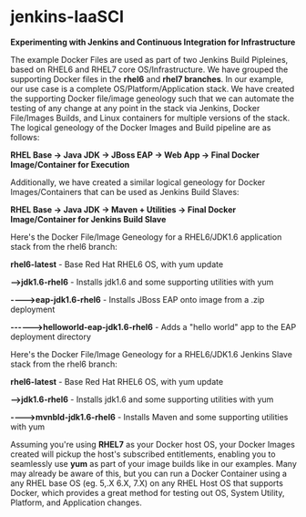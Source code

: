 # jenkins-IaaSCI
**Experimenting with Jenkins and Continuous Integration for Infrastructure**

The example Docker Files are used as part of two Jenkins Build Pipleines, based on RHEL6 and RHEL7 core OS/Infrastructure.  We have grouped the supporting Docker files in the **rhel6** and **rhel7 branches**.  In our example, our use case is a complete OS/Platform/Application stack.  We have created the supporting Docker file/image geneology such that we can automate the testing of any change at any point in the stack via Jenkins, Docker File/Images Builds, and Linux containers for multiple versions of the stack.  The logical geneology of the Docker Images and Build pipeline are as follows:

**RHEL Base -\> Java JDK -\> JBoss EAP -\> Web App -\> Final Docker Image/Container for Execution**

Additionally, we have created a similar logical geneology for Docker Images/Containers that can be used as Jenkins Build Slaves:

**RHEL Base -\> Java JDK -\> Maven + Utilities -\> Final Docker Image/Container for Jenkins Build Slave**

Here's the Docker File/Image Geneology for a RHEL6/JDK1.6 application stack from the rhel6 branch:

**rhel6-latest** - Base Red Hat RHEL6 OS, with yum update

**--\>jdk1.6-rhel6** - Installs jdk1.6 and some supporting utilities with yum

**----\>eap-jdk1.6-rhel6** - Installs JBoss EAP onto image from a .zip deployment

**------\>helloworld-eap-jdk1.6-rhel6** - Adds a "hello world" app to the EAP deployment directory

Here's the Docker File/Image Geneology for a RHEL6/JDK1.6 Jenkins Slave stack from the rhel6 branch:

**rhel6-latest** - Base Red Hat RHEL6 OS, with yum update

**--\>jdk1.6-rhel6** - Installs jdk1.6 and some supporting utilities with yum

**----\>mvnbld-jdk1.6-rhel6** - Installs Maven and some supporting utilities with yum

Assuming you're using **RHEL7** as your Docker host OS, your Docker Images created will pickup the host's subscribed entitlements, enabling you to seamlessly use **yum** as part of your image builds like in our examples. Many may already be aware of this, but you can run a Docker Container using a any RHEL base OS (eg. 5,.X 6.X, 7.X) on any RHEL Host OS that supports Docker, which provides a great method for testing out OS, System Utility, Platform, and Application changes.

